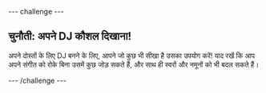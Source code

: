 --- challenge ---

## चुनौती: अपने DJ कौशल दिखाना!

अपने दोस्तों के लिए DJ बनने के लिए, आपने जो कुछ भी सीखा है उसका उपयोग करें! याद रखें कि आप अपने संगीत को रोके बिना उसमें कुछ जोड़ सकते हैं, और साथ ही स्वरों और नमूनों को भी बदल सकते हैं।

--- /challenge ---